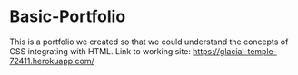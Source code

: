 # Basic-Portfolio

This is a portfolio we created so that we could understand the concepts of CSS integrating with HTML.
Link to working site: https://glacial-temple-72411.herokuapp.com/